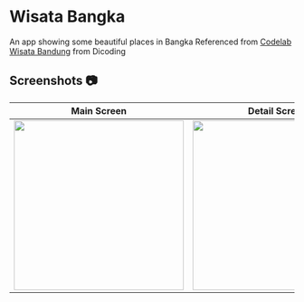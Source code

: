 # Wisata Bangka
An app showing some beautiful places in Bangka
Referenced from [Codelab Wisata Bandung](https://www.dicoding.com/academies/159) from Dicoding

## Screenshots 📷
Main Screen | Detail Screen | Detail Screen
:----------:|:-------------:|:--------:
<img src="/images/screenshot/main_page.png" width=300/> | <img src="/images/screenshot/example1.png" width=300/> | <img src="/images/screenshot/example2.png"  width=300/>
